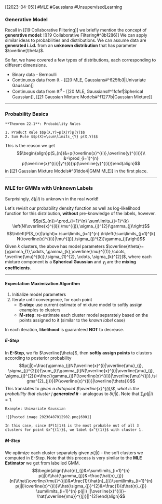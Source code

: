 [[2023-04-05]] #MLE #Gaussians #UnsupervisedLearning 

### Generative Model
Recall in [[19 Collaborative Filtering]] we briefly mention the concept of **generative model**: ![[19 Collaborative Filtering#^8b1286]]
We can apply similar ideas to probabilities and distributions. We can assume data are **generated i.i.d.** from an **unknown distribution** that has parameter $\overline{\theta}$.

So far, we have covered a few types of distributions, each corresponding to different dimensions.
- Binary data - Bernoulli
- Continuous data from $\mathbb{R}$ - [[20 MLE, Gaussians#^625fb3|Univariate Gaussian]]
- Continuous data from $\mathbb{R}^d$ - [[20 MLE, Gaussians#^1fcfef|Spherical Gaussian]], [[21 Gaussian Mixture Models#^f1277b|Gaussian Mixture]]

---

### Probability Basics

```ad-important
**Theorem 22.1**: Probability Rules

1. Product Rule $$p(X,Y)=p(X|Y)p(Y)$$
2. Sum Rule $$p(X)=\sum\limits_{Y} p(X,Y)$$
```

This is the reason we get $$\begin{align}p(S_{n})&=p(\overline{x}^{(i)},\overline{y}^{(i)})\\
&=\prod_{i=1}^{n} p(\overline{x}^{(i)}|y^{(i)})p(\overline{y}^{(i)})\end{align}$$
in [[21 Gaussian Mixture Models#^31dde4|GMM MLE]] in the first place.

---

### MLE for GMMs with Unknown Labels
Surprisingly, $\delta(j|i)$ is unknown in the real world! 

Let's revisit our probability density function as well as log-likelihood function for this distribution, **without** pre-knowledge of the labels, however. $$p(S_{n})=\prod_{i=1}^{n} \sum\limits_{j=1}^{k} \left(N(\overline{x}^{(i)}|\mu^{(j)},\sigma_{j}^{2})\gamma_{j}\right)$$$$\ln\left(P(S_{n})\right)= \sum\limits_{i=1}^{n} \ln\left(\sum\limits_{j=1}^{k} N(\overline{x}^{(i)}|\mu^{(j)},\sigma_{j}^{2})\gamma_{j}\right)$$
Given $k$ clusters, the above has model parameters $\overline{\theta}=[\gamma_{1},\cdots, \gamma_{k},\overline{\mu}^{(1)},\cdots, \overline{\mu}^{(k)},\sigma_{1}^{2}, \cdots, \sigma_{k}^{2}]$, where each mixture component is a **Spherical Gaussian** and $\gamma_{j}$ are the **mixing coefficients**.

---

#### Expectation Maximization Algorithm
1. Initialize model parameters
2. Iterate until convergence, for each point
	- **E-step**: use current estimate of mixture model to softly assign examples to clusters
	- **M-step**: re-estimate each cluster model separately based on the points assigned to it (similar to the *known label* case)

In each iteration, **likelihood** is guaranteed **NOT** to decrease.

##### E-Step
In **E-Step**, we fix $\overline{\theta}$, then **softly assign points** to clusters according to posterior probability $$p(j|i)=\frac{\gamma_{j}N(\overline{x}^{i}|\overline{\mu}_{j}, \sigma_{j}^{2})}{\sum_{t}\gamma_{t}N(\overline{x}^{i}|\overline{\mu}_{j}, \sigma_{j}^{2})}=\frac{\gamma_{j}P(\overline{x}^{(i)}|\overline{\mu}^{(j)},\sigma^{2}_{j})}{P(\overline{x}^{(i)}|\overline{\theta})}$$
This translates to *given a datapoint $\overline{x}^{(i)}$, what is the probability that cluster $j$ **generated it*** - analogous to $\delta(j|i)$. Note that $\sum_{j} p(j|i)=1$.

```ad-example
Example: Univariate Gaussian

![[Pasted image 20230407012902.png|600]]

In this case, since $P(1|1)$ is the most probable out of all 3 clusters for point $x^{(1)}$, we label $x^{(1)}$ with cluster 1.
```

##### M-Step
We optimize each cluster separately given $p(j|i)$ - the soft clusters we computed in E-Step. Note that this process is very similar to the **MLE Estimator** we get from labelled GMM. $$\begin{align}\hat{n}_{j}&=\sum\limits_{i=1}^{n} p(j|i)\\\hat{\gamma_{j}}&=\frac{\hat{n}_{j}}{n}\\\hat{\overline{\mu}}^{(j)}&=\frac{1}{\hat{n}_{j}}\sum\limits_{i=1}^{n} p(j|i)\overline{x}^{(i)}\\\hat{\sigma_{j}}^{2}&=\frac{1}{d\hat{n}_{j}} \sum\limits_{i=1}^{n} p(j|i) ||\overline{x}^{(i)}-\hat{\overline{\mu}}^{(j)}||^{2}\end{align}$$